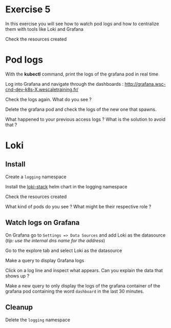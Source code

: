# Exercise 5

In this exercise you will see how to watch pod logs and how to centralize them with tools like Loki and Grafana

Check the resources created

# Pod logs


With the **kubectl** command, print the logs of the grafana pod in real time

Log into Grafana and navigate through the dashboards : http://grafana.wsc-cnd-dev-k8s-X.wescaletraining.fr/

Check the logs again. What do you see ?

Delete the grafana pod and check the logs of the new one that spawns.

What happened to your previous access logs ?
What is the solution to avoid that ?


# Loki

## Install


Create a `logging` namespace

Install the [loki-stack](https://github.com/grafana/helm-charts/tree/main/charts/loki-stack) helm chart in the logging namespace

Check the resources created

What kind of pods do you see ? What might be their respective role ?


## Watch logs on Grafana


On Grafana go to `Settings => Data Sources` and add Loki as the datasource (*tip: use the internal dns name for the address*)

Go to the explore tab and select Loki as the datasource

Make a query to display Grafana logs

Click on a log line and inspect what appears. Can you explain the data that shows up ?

Make a new query to only display the logs of the grafana container of the grafana pod containing the word `dashboard` in the last 30 minutes.

## Cleanup

Delete the `logging` namespace
